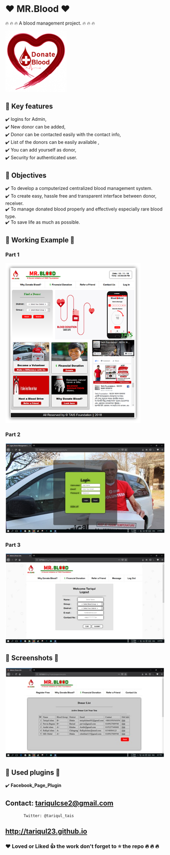 # :heart: MR.Blood :heart:

 :fire: :fire: :fire: A blood management project. :fire: :fire: :fire:


<img src="screenshots/blood.png" >

## :key: Key features

 :heavy_check_mark: logins for Admin,<br>
 :heavy_check_mark: New donor can be added,<br>
 :heavy_check_mark: Donor can be contacted easily with the contact info,<br>
 :heavy_check_mark: List of the donors can be easily available ,<br>
 :heavy_check_mark: You can add yourself as donor,<br>
 :heavy_check_mark: Security for authenticated user.<br>

## :thought_balloon: Objectives
 :heavy_check_mark: To develop a computerized centralized blood management system. <br>
 :heavy_check_mark: To create easy, hassle free and transparent interface between donor, receiver.<br>
 :heavy_check_mark: To manage donated blood properly and effectively especially rare blood type.<br>
 :heavy_check_mark: To save life as much as possible.


## :runner: Working Example :runner:

### Part 1 

<img height="500px" src="screenshots/main.png" >


### Part 2

<img width="500px" src="screenshots/v1.jpg" >

### Part 3
<img width="500px" src="screenshots/2.jpg" >


##  :iphone: Screenshots :iphone:

<img width="500px" src="screenshots/3.jpg" >


## :paperclip: Used plugins :paperclip:

   :heavy_check_mark: **Facebook_Page_Plugin**<br>
   
  
## Contact: tariqulcse2@gmail.com
            Twitter: @tariqul_tais
##         http://tariqul23.github.io
### :heart: Loved or  Liked :+1: the work don't forget to :star: the repo :fire: :fire: :fire:
